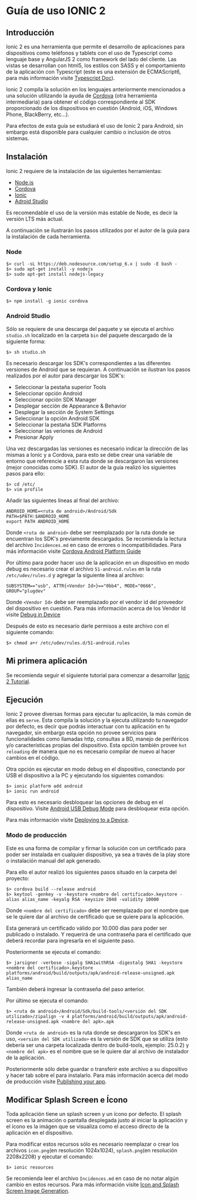 # Guía de uso IONIC 2

## Introducción

Ionic 2 es una herramienta que permite el desarrollo de aplicaciones para dispositivos como teléfonos y tablets con el uso de Typescript como lenguaje base y AngularJS 2 como framework del lado del cliente. Las vistas se desarrollan con html5, los estilos con SASS y el comportamiento de la aplicación con Typescript (este es una extensión de ECMAScript6, para más información visite [Typescript Doc](https://www.typescriptlang.org/)).

Ionic 2 compila la solución en los lenguajes anteriormente mencionados a una solución utilizando la ayuda de [Cordova](https://cordova.apache.org/) (otra herramienta intermediaria) para obtener el código correspondiente al SDK proporcionado de los dispositivos en cuestión (Android, iOS, Windows Phone, BlackBerry, etc...).


Para efectos de esta guía se estudiará el uso de Ionic 2 para Android, sin embargo
está disponible para cualquier cambio o inclusión de otros sistemas.

## Instalación

Ionic 2 requiere de la instalación de las siguientes herramientas:

 * [Node.js](https://nodejs.org/es/download/package-manager/)
 * [Cordova](https://cordova.apache.org/)
 * [Ionic](https://www.npmjs.com/package/ionic)
 * [Adroid Studio](https://developer.android.com/studio/index.html?hl=es-419)

Es recomendable el uso de la versión más estable de Node, es decir la versión LTS más actual.

A continuación se ilustrarán los pasos utilizados por el autor de la guía para la instalación de cada herramienta.

### Node

```
$> curl -sL https://deb.nodesource.com/setup_6.x | sudo -E bash -
$> sudo apt-get install -y nodejs
$> sudo apt-get install nodejs-legacy
```

### Cordova y Ionic

```
$> npm install -g ionic cordova
```

### Android Studio

Sólo se requiere de una descarga del paquete y se ejecuta el archivo ``studio.sh`` localizado en la carpeta ``bin`` del paquete descargado de la siguiente forma:

```
$> sh studio.sh
```

Es necesario descargar los SDK's correspondientes a las diferentes versiones de Android que se requieran. A continuación se ilustran los pasos realizados por el autor para descargar los SDK's:

* Seleccionar la pestaña superior Tools
* Seleccionar opción Android
* Seleccionar opción SDK Manager
* Desplegar sección de Appearance & Behavior
* Desplegar la sección de System Settings
* Seleccionar la opción Android SDK
* Seleccionar la pestaña SDK Platforms
* Seleccionar las veriones de Android
* Presionar Apply

Una vez descargadas las versiones es necesario indicar la dirección de las mismas a Ionic y a Cordova, para esto se debe crear una variable de entorno que referencie a esta ruta donde se descargaron las versiones (mejor conocidas como SDK). El autor de la guía realizó los siguientes pasos para ello:

```
$> cd /etc/
$> vim profile
```

Añadir las siguientes líneas al final del archivo:

```
ANDROID_HOME=<ruta de android>/Android/Sdk
PATH=$PATH:$ANDROID_HOME
export PATH ANDROID_HOME
```
Donde ``<ruta de android>`` debe ser reemplazado por la ruta donde se encuentran los SDK's previamente descargados. Se recomienda la lectura del archivo ``Incidences.md`` en caso de errores o incompatibilidades. Para más información visite [Cordova Android Platform Guide](https://cordova.apache.org/docs/en/latest/guide/platforms/android/)

Por último para poder hacer uso de la aplicación en un dispositivo en modo debug es necesario crear el archivo ``51-android.rules`` en la ruta ``/etc/udev/rules.d`` y agregar la siguiente línea al archivo:

```
SUBSYSTEM=="usb", ATTR{<Vendor Id>}=="0bb4", MODE="0666", GROUP="plugdev"
```

Donde ``<Vendor Id>`` debe ser reemplazado por el vendor id del proveedor del dispositivo en cuestión. Para más información acerca de los Vendor Id visite [Debug in Device](https://developer.android.com/studio/run/device.html?hl=es-419)

Después de esto es necesario darle permisos a este archivo con el siguiente comando:

```
$> chmod a+r /etc/udev/rules.d/51-android.rules
```

## Mi primera aplicación

Se recomienda seguir el siguiente tutorial para comenzar a desarrollar [Ionic 2 Tutorial](http://ionicframework.com/docs/intro/tutorial/).

## Ejecución

Ionic 2 provee diversas formas para ejecutar tu aplicación, la más común de ellas es ``serve``. Esta compila la solución y la ejecuta utilizando tu navegador por defecto, es decir que podrás interactuar con tu aplicación en tu  navegador, sin embargo esta opción no provee servicios para funcionalidades como llamadas http, consultas a BD, manejo de periféricos y/o características propias del dispositivo. Esta opción también provee ``hot reloading`` de manera que no es necesario compilar de nuevo al hacer cambios en el código.

Otra opción es ejecutar en modo debug en el dispositivo, conectando por USB el dispositivo a la PC y ejecutando los siguientes comandos:

```
$> ionic platform add android
$> ionic run android
```
Para esto es necesario desbloquear las opciones de debug en el dispositivo. Visite [Android USB Debug Mode](https://www.kingoapp.com/root-tutorials/how-to-enable-usb-debugging-mode-on-android.htm) para desbloquear esta opción.

Para más información visite [Deploying to a Device](http://ionicframework.com/docs/intro/deploying/).

### Modo de producción

Este es una forma de compilar y firmar la solución con un certificado para poder ser instalada en cualquier dispositivo, ya sea a través de la play store o instalación manual del apk generado.

Para ello el autor realizó los siguientes pasos situado en la carpeta del proyecto:

```
$> cordova build --release android
$> keytool -genkey -v -keystore <nombre del certificado>.keystore -alias alias_name -keyalg RSA -keysize 2048 -validity 10000
```

Donde ``<nombre del certificado>`` debe ser reemplazado por el nombre que se le quiere dar al archivo de certificado que se quiere para la aplicación.

Esta generará un certificado válido por 10.000 días para poder ser publicado o instalado. Y requerirá de una contraseña para el certificado que deberá recordar para ingresarla en el siguiente paso.

Posteriormente se ejecuta el comando:

```
$> jarsigner -verbose -sigalg SHA1withRSA -digestalg SHA1 -keystore <nombre del certificado>.keystore platforms/android/build/outputs/apk/android-release-unsigned.apk alias_name
```

También deberá ingresar la contraseña del paso anterior.

Por último se ejecuta el comando:

```
$> <ruta de android>/Android/Sdk/build-tools/<versión del SDK utilizado>/zipalign -v 4 platforms/android/build/outputs/apk/android-release-unsigned.apk <nombre del apk>.apk
```

Donde ``<ruta de android>`` es la ruta donde se descargaron los SDK's en uso, ``<versión del SDK utilizado>`` es la versión de SDK que se utiliza (esto debería ser una carpeta localizada dentro de build-tools, ejemplo: 25.0.2) y ``<nombre del apk>`` es el nombre que se le quiere dar al archivo de instalador de la aplicación.

Posteriormente sólo debe guardar o transferir este archivo a su dispositivo y hacer tab sobre el para instalarlo. Para más información acerca del modo de producción visite [Publishing your app](http://ionicframework.com/docs/v1/guide/publishing.html).

## Modificar Splash Screen e Ícono

Toda aplicación tiene un splash screen y un ícono por defecto. El splash screen es la animación o pantalla desplegada justo al iniciar la aplicación y el ícono es la imágen que se visualiza como el acceso directo de la aplicación en el dispositivo.

Para modificar estos recursos sólo es necesario reemplazar o crear los archivos ``icon.png``(en resolución 1024x1024), ``splash.png``(en resolución 2208x2208) y ejecutar el comando:

```
$> ionic resources
```

Se recomienda leer el archivo ``Incidences.md`` en caso de no notar algún cambio en estos recursos. Para más información visite [Icon and Splash Screen Image Generation](http://ionicframework.com/docs/v1/cli/icon-splashscreen.html).

